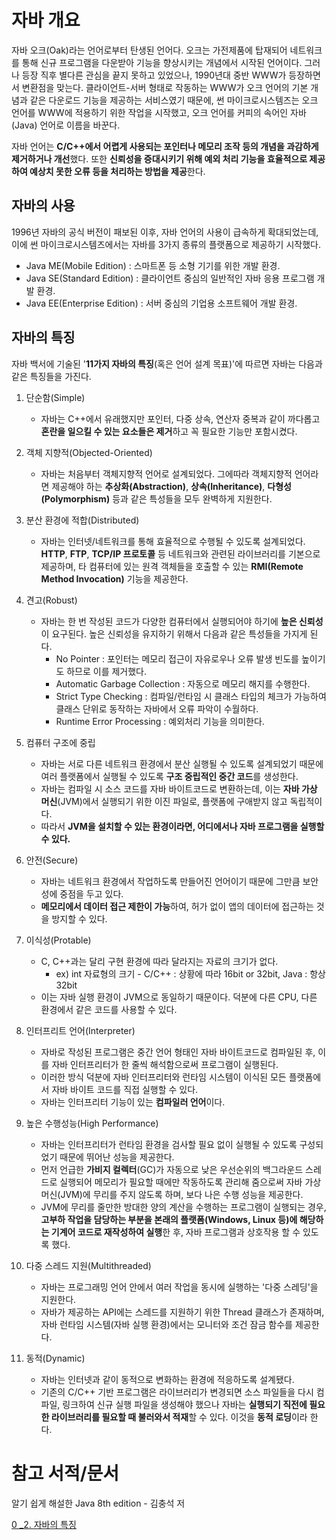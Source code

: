 # 자바 개요

자바 오크(Oak)라는 언어로부터 탄생된 언어다. 오크는 가전제품에 탑재되어 네트워크를 통해 신규 프로그램을 다운받아 기능을 향상시키는 개념에서 시작된 언어이다. 그러나 등장 직후 별다른 관심을 끝지 못하고 있었으나, 1990년대 중반 WWW가 등장하면서 변환점을 맞는다.
클라이언트-서버 형태로 작동하는 WWW가 오크 언어의 기본 개념과 같은 다운로드 기능을 제공하는 서비스였기 때문에, 썬 마이크로시스템즈는 오크 언어를 WWW에 적용하기 위한 작업을 시작했고, 오크 언어를 커피의 속어인 자바(Java) 언어로 이름을 바꾼다.

자바 언어는 **C/C++에서 어렵게 사용되는 포인터나 메모리 조작 등의 개념을 과감하게 제거하거나 개선**했다. 또한 **신뢰성을 증대시키기 위해 예외 처리 기능을 효율적으로 제공하여 예상치 못한 오류 등을 처리하는 방법을 제공**한다.

## 자바의 사용

1996년 자바의 공식 버전이 패보된 이후, 자바 언어의 사용이 급속하게 확대되었는데, 이에 썬 마이크로시스템즈에서는 자바를 3가지 종류의 플랫폼으로 제공하기 시작했다.

- Java ME(Mobile Edition) : 스마트폰 등 소형 기기를 위한 개발 환경.
- Java SE(Standard Edition) : 클라이언트 중심의 일반적인 자바 응용 프로그램 개발 환경.
- Java EE(Enterprise Edition) : 서버 중심의 기업용 소프트웨어 개발 환경.

## 자바의 특징

자바 백서에 기술된 '**11가지 자바의 특징**(혹은 언어 설계 목표)'에 따르면 자바는 다음과 같은 특징들을 가진다.

1. 단순함(Simple)

   - 자바는 C++에서 유래했지만 포인터, 다중 상속, 연산자 중복과 같이 까다롭고 **혼란을 일으킬 수 있는 요소들은 제거**하고 꼭 필요한 기능만 포함시켰다.

2. 객체 지향적(Objected-Oriented)

   - 자바는 처음부터 객체지향적 언어로 설계되었다. 그에따라 객체지향적 언어라면 제공해야 하는 **추상화(Abstraction)**, **상속(Inheritance)**, **다형성(Polymorphism)** 등과 같은 특성들을 모두 완벽하게 지원한다.

3. 분산 환경에 적합(Distributed)

   - 자바는 인터넷/네트워크를 통해 효율적으로 수행될 수 있도록 설계되었다. **HTTP**, **FTP**, **TCP/IP 프로토콜** 등 네트워크와 관련된 라이브러리를 기본으로 제공하며, 타 컴퓨터에 있는 원격 객체들을 호출할 수 있는 **RMI(Remote Method Invocation)** 기능을 제공한다.

4. 견고(Robust)

   - 자바는 한 번 작성된 코드가 다양한 컴퓨터에서 실행되어야 하기에 **높은 신뢰성**이 요구된다. 높은 신뢰성을 유지하기 위해서 다음과 같은 특성들을 가지게 된다.
     - No Pointer : 포인터는 메모리 접근이 자유로우나 오류 발생 빈도를 높이기도 하므로 이를 제거했다.
     - Automatic Garbage Collection : 자동으로 메모리 해지를 수행한다.
     - Strict Type Checking : 컴파일/런타임 시 클래스 타입의 체크가 가능하여 클래스 단위로 동작하는 자바에서 오류 파악이 수월하다.
     - Runtime Error Processing : 예외처리 기능을 의미한다.

5. 컴퓨터 구조에 중립

   - 자바는 서로 다른 네트워크 환경에서 분산 실행될 수 있도록 설계되었기 때문에 여러 플랫폼에서 실행될 수 있도록 **구조 중립적인 중간 코드**를 생성한다.
   - 자바는 컴파일 시 소스 코드를 자바 바이트코드로 변환하는데, 이는 **자바 가상 머신**(JVM)에서 실행되기 위한 이진 파일로, 플랫폼에 구애받지 않고 독립적이다.
   - 따라서 **JVM을 설치할 수 있는 환경이라면, 어디에서나 자바 프로그램을 실행할 수 있다.**

6. 안전(Secure)

   - 자바는 네트워크 환경에서 작업하도록 만들어진 언어이기 때문에 그만큼 보안성에 중점을 두고 있다.
   - **메모리에서 데이터 접근 제한이 가능**하여, 허가 없이 앱의 데이터에 접근하는 것을 방지할 수 있다.

7. 이식성(Protable)

   - C, C++과는 달리 구현 환경에 따라 달라지는 자료의 크기가 없다.
     - ex) int 자료형의 크기 - C/C++ : 상황에 따라 16bit or 32bit, Java : 항상 32bit
   - 이는 자바 실행 환경이 JVM으로 동일하기 때문이다. 덕분에 다른 CPU, 다른 환경에서 같은 코드를 사용할 수 있다.

8. 인터프리트 언어(Interpreter)

   - 자바로 작성된 프로그램은 중간 언어 형태인 자바 바이트코드로 컴파일된 후, 이를 자바 인터프리터가 한 줄씩 해석함으로써 프로그램이 실행된다.
   - 이러한 방식 덕분에 자바 인터프리터와 런타임 시스템이 이식된 모든 플랫폼에서 자바 바이트 코드를 직접 실행할 수 있다.
   - 자바는 인터프리터 기능이 있는 **컴파일러 언어**이다.

9. 높은 수행성능(High Performance)

   - 자바는 인터프리터가 런타임 환경을 검사할 필요 없이 실행될 수 있도록 구성되었기 때문에 뛰어난 성능을 제공한다.
   - 먼저 언급한 **가비지 컬렉터**(GC)가 자동으로 낮은 우선순위의 백그라운드 스레드로 실행되어 메모리가 필요할 때에만 작동하도록 관리해 줌으로써 자바 가상 머신(JVM)에 무리를 주지 않도록 하며, 보다 나은 수행 성능을 제공한다.
   - JVM에 무리를 줄만한 방대한 양의 계산을 수행하는 프로그램이 실행되는 경우, **고부하 작업을 담당하는 부분을 본래의 플랫폼(Windows, Linux 등)에 해당하는 기계어 코드로 재작성하여 실행**한 후, 자바 프로그램과 상호작용 할 수 있도록 했다.

10. 다중 스레드 지원(Multithreaded)

    - 자바는 프로그래밍 언어 안에서 여러 작업을 동시에 실행하는 '다중 스레딩'을 지원한다.
    - 자바가 제공하는 API에는 스레드를 지원하기 위한 Thread 클래스가 존재하며, 자바 런타임 시스템(자바 실행 환경)에서는 모니터와 조건 잠금 함수를 제공한다.

11. 동적(Dynamic)

    - 자바는 인터넷과 같이 동적으로 변화하는 환경에 적응하도록 설계됐다.
    - 기존의 C/C++ 기반 프로그램은 라이브러리가 변경되면 소스 파일들을 다시 컴파일, 링크하여 신규 실행 파일을 생성해야 했으나 자바는 **실행되기 직전에 필요한 라이브러리를 필요할 때 불러와서 적재**할 수 있다. 이것을 **동적 로딩**이라 한다.

# 참고 서적/문서

알기 쉽게 해설한 Java 8th edition - 김충석 저

[0 \_2. 자바의 특징](https://j4bez.tistory.com/5)
